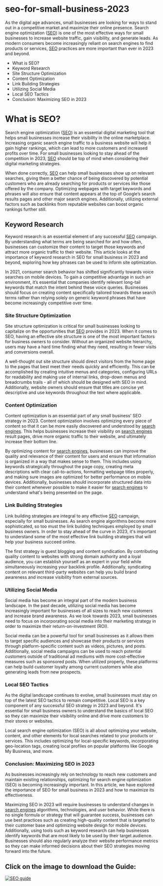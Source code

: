 # seo-for-small-business-2023
As the digital age advances, small businesses are looking for ways to stand out in a competitive market and maximize their online presence. Search engine optimization (<a href="https://www.nidacademy.org/the-importance-of-seo-for-small-businesses-in-2023/">SEO</a>) is one of the most effective ways for small businesses to increase website traffic, gain visibility, and generate leads. As modern consumers become increasingly reliant on search engines to find products or services, <a href="https://www.nidacademy.org/the-importance-of-seo-for-small-businesses-in-2023/">SEO</a> practices are more important than ever in 2023 and beyond.


<ul>
<li>What is SEO?</li>
<li>Keyword Research</li>
<li>Site Structure Optimization</li>
<li>Content Optimization</li>
<li>Link Building Strategies</li>
<li>Utilizing Social Media</li>
<li>Local SEO Tactics</li>
<li>Conclusion: Maximizing SEO in 2023 </li>
</ul>

<h1>What is SEO?</h1>



Search engine optimization (<a href="https://www.nidacademy.org/the-importance-of-seo-for-small-businesses-in-2023/">SEO</a>) is an essential digital marketing tool that helps small businesses increase their visibility in the online marketplace. Increasing organic search engine traffic to a business website will help it gain higher rankings, which can lead to more customers and increased profits over time. For small businesses looking to stay ahead of the competition in 2023, <a href="https://www.nidacademy.org/the-importance-of-seo-for-small-businesses-in-2023/">SEO</a> should be top of mind when considering their digital marketing strategies.



When done correctly, <a href="https://www.nidacademy.org/the-importance-of-seo-for-small-businesses-in-2023/">SEO</a> can help small businesses show up on relevant searches, giving them a better chance of being discovered by potential customers who are already searching for products or services like those offered by the company. Optimizing webpages with target keywords and phrases will also ensure that content appears at the top of Google’s search results pages and other major search engines. Additionally, utilizing external factors such as backlinks from reputable websites can boost organic rankings further still. 



<h2>Keyword Research</h2>



Keyword research is an essential element of any successful <a href="https://www.nidacademy.org/the-importance-of-seo-for-small-businesses-in-2023/">SEO</a> campaign. By understanding what terms are being searched for and how often, businesses can customize their content to target those keywords and attract more organic traffic to their website. This article looks at the importance of keyword research in SEO for small business in 2023 and beyond, exploring how key phrases can be used to inform site optimization.



In 2021, consumer search behavior has shifted significantly towards voice searches on mobile devices. To gain a competitive advantage in such an environment, it’s essential that companies identify relevant long-tail keywords that match the intent behind these voice queries. Businesses should focus on creating content specifically tailored towards these search terms rather than relying solely on generic keyword phrases that have become increasingly competitive over time. 



<h3>Site Structure Optimization</h3>



Site structure optimization is critical for small businesses looking to capitalize on the opportunities that <a href="https://www.nidacademy.org/the-importance-of-seo-for-small-businesses-in-2023/">SEO</a> provides in 2023. When it comes to SEO, having an effective site structure is one of the most important factors for business owners to consider. Without an organized website hierarchy, users may have a hard time finding what they need, resulting in fewer visits and conversions overall. 



A well-thought out site structure should direct visitors from the home page to the pages that best meet their needs quickly and efficiently. This can be accomplished by creating intuitive menus and categories, configuring URLs for readability and making use of internal links, drop-down menus and breadcrumbs trails - all of which should be designed with SEO in mind. Additionally, website owners should ensure that titles are concise yet descriptive and use keywords throughout the text where applicable. 



<h3>Content Optimization</h3>



Content optimization is an essential part of any small business' SEO strategy in 2023. Content optimization involves optimizing every piece of content so that it can be more easily discovered and understood by <a href="https://www.nidacademy.org/the-importance-of-seo-for-small-businesses-in-2023/">search engines</a>. This helps businesses increase their visibility on <a href="https://www.viralcontent.shop/seo-marketing-school/">search engines</a> result pages, drive more organic traffic to their website, and ultimately increase their bottom line.



By optimizing content for <a href="https://www.nidacademy.org/the-importance-of-seo-for-small-businesses-in-2023/">search engines</a>, businesses can improve the quality and relevance of their content for users and ensure that information is organized in a way that makes sense to them. This includes using keywords strategically throughout the page copy, creating meta descriptions with clear call-to-actions, formatting webpage titles properly, and making sure images are optimized for better performance on mobile devices. Additionally, businesses should incorporate structured data into their content whenever possible to make it easier for <a href="https://www.viralcontent.shop/seo-marketing-school/">search engines</a> to understand what's being presented on the page. 



<h3>Link Building Strategies</h3>



Link building strategies are integral to any effective <a href="https://www.nidacademy.org/the-importance-of-seo-for-small-businesses-in-2023/">SEO</a> campaign, especially for small businesses. As search engine algorithms become more sophisticated, so too must the link building techniques employed by small business owners. In order to stay ahead of the curve in 2023, it's important to understand some of the most effective link building strategies that will help your business succeed online. 



The first strategy is guest blogging and content syndication. By contributing quality content to websites with strong domain authority and a loyal audience, you can establish yourself as an expert in your field while simultaneously increasing your backlink profile. Additionally, syndicating content on relevant third-party websites can help you build brand awareness and increase visibility from external sources. 



<h3>Utilizing Social Media</h3>



Social media has become an integral part of the modern business landscape. In the past decade, utilizing social media has become increasingly important for businesses of all sizes to reach new customers and increase brand awareness. As we look towards 2023, small businesses need to focus on incorporating social media into their marketing strategy in order to maximize their return-on-investment (ROI). 



Social media can be a powerful tool for small businesses as it allows them to target specific audiences and showcase their products or services through platform-specific content such as videos, pictures, and posts. Additionally, social media campaigns can be used to reach potential customers outside of traditional ad mediums with more cost-effective measures such as sponsored posts. When utilized properly, these platforms can help build customer loyalty among current customers while also generating leads from new prospects. 



<h3>Local SEO Tactics</h3>



As the digital landscape continues to evolve, small businesses must stay on top of the latest SEO tactics to remain competitive. Local SEO is a key component of any successful SEO strategy in 2023 and beyond. It's essential for small business owners to understand the basics of local SEO so they can maximize their visibility online and drive more customers to their stores or websites.



Local search engine optimization (SEO) is all about optimizing your website, content, and other elements for local searches related to your products or services. This includes optimizing for local-specific keywords, incorporating geo-location tags, creating local profiles on popular platforms like Google My Business, and more. 



<h3>Conclusion: Maximizing SEO in 2023 </h3>



As businesses increasingly rely on technology to reach new customers and maintain existing relationships, optimizing for search engine optimization (SEO) is becoming increasingly important. In this article, we have explored the importance of SEO for small business in 2023 and how to maximize its effectiveness. 



Maximizing SEO in 2023 will require businesses to understand changes in <a href="https://www.viralcontent.shop/seo-marketing-school/">search engines</a> algorithms, technologies, and user behavior. While there is no single formula or strategy that will guarantee success, businesses can use best practices such as creating high-quality content that is targeted to their customer base and optimizing website design for mobile devices. Additionally, using tools such as keyword research can help businesses identify keywords that are most likely to be used by their target audience. Businesses should also regularly analyze their website performance metrics so they can make informed decisions about their SEO strategies moving forward into the future. 

<h2>Click on the image to download the Guide:</h2>

<a href="https://www.viralcontent.shop">
  <img src="https://www.viralcontent.shop/wp-content/uploads/2022/12/1670432932-scaled.webp" alt="SEO guide" >
</a>

